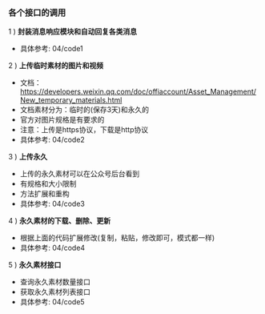 ### 各个接口的调用

1 ) **封装消息响应模块和自动回复各类消息**

- 具体参考: 04/code1

2 ) **上传临时素材的图片和视频**

- 文档：https://developers.weixin.qq.com/doc/offiaccount/Asset_Management/New_temporary_materials.html
- 文档素材分为：临时的(保存3天)和永久的
- 官方对图片规格是有要求的
- 注意：上传是https协议，下载是http协议
- 具体参考: 04/code2

3 ) **上传永久**

- 上传的永久素材可以在公众号后台看到
- 有规格和大小限制
- 方法扩展和重构
- 具体参考: 04/code3

4 ) **永久素材的下载、删除、更新**

- 根据上面的代码扩展修改(复制，粘贴，修改即可，模式都一样)
- 具体参考: 04/code4

5 ) **永久素材接口**

- 查询永久素材数量接口
- 获取永久素材列表接口
- 具体参考: 04/code5
